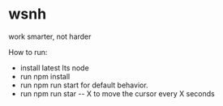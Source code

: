 # wsnh
work smarter, not harder

How to run:
 - install latest lts node
 - run npm install
 - run npm run start for default behavior.
 - run npm run star -- X to move the cursor every X seconds
